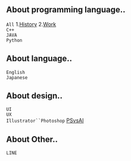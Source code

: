 <h2>About programming language..</h1>

`All`
1.<a href="https://hackmd.io/@greta/ByVDgXhsS">History</a>
2.<a href="https://hackmd.io/@greta/ByVDgXhsS](https://www.yourator.co/articles/283#mobile">Work</a>
<br>
`C++`
<br>
`JAVA`
<br>
`Python`

<h2>About language..</h1>

`English`
<br>
`Japanese`


<h2>About design..</h1>

`UI`
<br>
`UX`
<br>
`Illustrator``Photoshop`
<a href="https://hackmd.io/@greta/ByVDgXhsS](https://www.yourator.co/articles/283#mobile">PSvsAI</a>
<br>

<h2>About Other..</h1>

`LINE`
